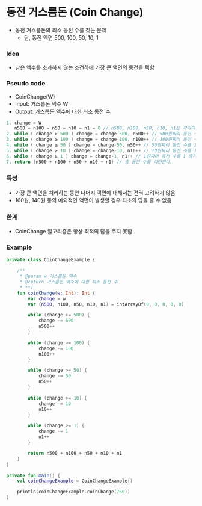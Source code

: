 # 동전 거스름돈 (Coin Change)
- 동전 거스름돈의 최소 동전 수를 찾는 문제
    - 단, 동전 액면 500, 100, 50, 10, 1

### Idea

- 남은 액수를 초과하지 않는 조건하에 가장 큰 액면의 동전을 택함

### Pseudo code

- CoinChange(W)
- Input: 거스름돈 액수 W
- Output: 거스름돈 액수에 대한 최소 동전 수

```kotlin
1. change = W 
   n500 = n100 = n50 = n10 = n1 = 0 // n500, n100, n50, n10, n1은 각각의 동전 카운트
2. while ( change ≥ 500 ) change = change-500, n500++ // 500원짜리 동전 수를 1 증가
3. while ( change ≥ 100 ) change = change-100, n100++ // 100원짜리 동전 수를 1 증가
4. while ( change ≥ 50 ) change = change-50, n50++ // 50원짜리 동전 수를 1 증가
5. while ( change ≥ 10 ) change = change-10, n10++ // 10원짜리 동전 수를 1 증가
6. while ( change ≥ 1 ) change = change-1, n1++ // 1원짜리 동전 수를 1 증가
7. return (n500 + n100 + n50 + n10 + n1) // 총 동전 수를 리턴한다.
```

### 특성

- 가장 큰 액면을 처리하는 동안 나머지 액면에 대해서는 전혀 고려하지 않음
- 160원, 140원 등의 예외적인 액면이 발생할 경우 최소의 답을 줄 수 없음

### 한계

- CoinChange 알고리즘은 항상 최적의 답을 주지 못함

### Example

```kotlin
private class CoinChangeExample {

    /**
     * @param w 거스름돈 액수
     * @return 거스름돈 액수에 대한 최소 동전 수
     * **/
    fun coinChange(w: Int): Int {
        var change = w
        var (n500, n100, n50, n10, n1) = intArrayOf(0, 0, 0, 0, 0)

        while (change >= 500) {
            change -= 500
            n500++
        }

        while (change >= 100) {
            change -= 100
            n100++
        }

        while (change >= 50) {
            change -= 50
            n50++
        }

        while (change >= 10) {
            change -= 10
            n10++
        }

        while (change >= 1) {
            change -= 1
            n1++
        }

        return n500 + n100 + n50 + n10 + n1
    }
}

private fun main() {
    val coinChangeExample = CoinChangeExample()

    println(coinChangeExample.coinChange(760))
}
```
